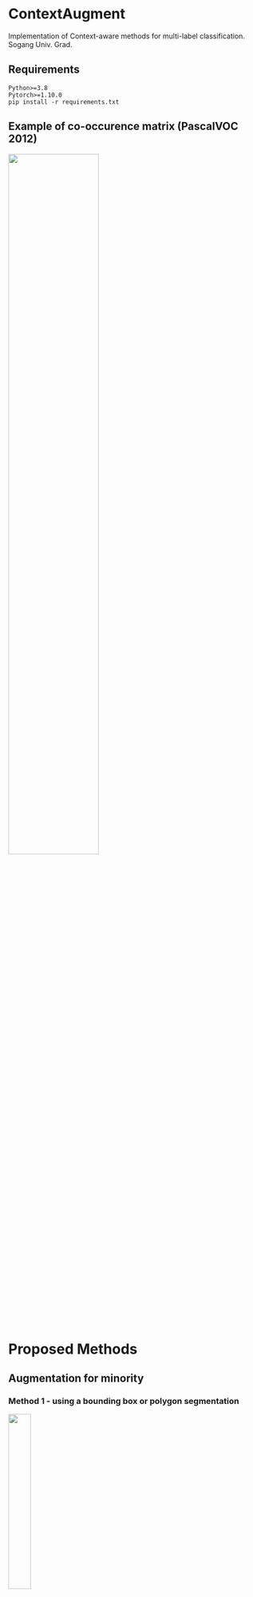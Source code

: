 # ContextAugment
Implementation of Context-aware methods for multi-label classification. <br> 
Sogang Univ. Grad.

## Requirements
```shell
Python>=3.8
Pytorch>=1.10.0
pip install -r requirements.txt
```

## Example of co-occurence matrix (PascalVOC 2012)
<img width="60%" src="https://user-images.githubusercontent.com/81060548/196676003-8572462f-b726-4254-92a2-86694d7ba197.png"/>

# Proposed Methods

## Augmentation for minority
### Method 1 - using a bounding box or polygon segmentation
<img width="30%" src="https://user-images.githubusercontent.com/81060548/196677700-6043b838-4b98-44f1-b88a-6770d684f0c5.png"/>

### Method 2 - image to patch level
<img width="30%" src="https://user-images.githubusercontent.com/81060548/196677869-f73b9882-e4da-4509-9b0c-8d80e424993b.png"/>

## Semi-supervised method for majority
- MoCov2


# Project Architecture
```shell
├─augmentation.py         # method1, method2, zero co-occurence pair 를 위한 함수 
├─dataset.py              
├─main.py
├─models.py              
├─requirements.txt       
├─utils.py                   
└─README.md
```

## augmentation.py
- Pascal VOC 2012에서 co-occurance가 0인 category pair에서 랜덤으로 이미지를 선택해서 1장씩 augmentation하는 로직까지 완성
- patch 단위로 붙히는 method 2 완성

## Dataset Overview
- To train a CNN model, we use VOC2012 trainval dataset
- To test a CNN model, we use VOC2007 test dataset

## Model Setting
- We leverage Resnet-18, Resnet-50, Resnet-101 to test our augmentation method.
- Two major options for model, which are from scratch and from pre-trained weights on ImageNet.
- To measure our augmentation method properly, It needs to be measured by class-by-class mAP.

## How to Use
- If you want to apply the original setting, just use train.sh as a script
- For modifying other options, you can make a script as below.
```
python3 main.py --lr 0.001 \
                --batch-size 64 \
                --scheduler cosine \
                --criterion soft \
                --device cuda:0 \
                --method1 \
                --save-dir runs/method1
```

## Results


class | mAP | #0 | #1 | #2 | #3 | #4 | #5 | #6 | #7 | #8 | #9 | #10 | #11 | #12 | #13 | #14 | #15 | #16 | #17 | #18 | #19 
--- | --- | --- | --- | --- |--- |--- |--- |--- |--- |--- |--- |--- |--- | --- | --- |--- |--- |--- |--- |--- |--- 
no-method |  86.24  | 91.96 | 94.7 | 90.65 | 88.31 | 66.1 | 84.85 | 95.14 | 96.6 | 74.97 | 75.66 | 81.75 | 96.6 | 95.97 | 92.54 | 97.57 | 72.41 | 65.46 | 79.93 | 99.45 | 84.24 |---
method1 | 86.16 | 92.07 | 95.65 | 90. | 88.28 | 67.45 | 84.27 | 95.04 | 97.16 | 75. | 73.75 | 82.03 | 97.08 | 95.9 | 91.95 | 97.44 | 70.83 | 65.35 | 81.06 | 98.53 | 84.39 | 



## ToDo
- [X] Implement AP score matrix for multi-label classification
- [ ] Apply minimum selection algorithm on datalaader
- [ ] Visualize co-occurrence matrix every epoch [main - epoch]
- [ ] Compare unrel_matrix and performances [evaluate heuristically]
- [ ] Using MOCOv2 to prevent performance of majority pair 
